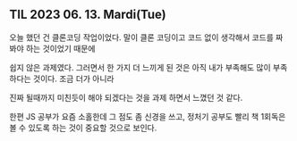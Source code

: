 ## TIL 2023 06. 13. Mardi(Tue)

오늘 했던 건 클론코딩 작업이었다. 말이 클론 코딩이고 코드 없이 생각해서 코드를 짜 봐야 하는 것이었기 때문에

쉽지 않은 과제였다. 그러면서 한 가지 더 느끼게 된 것은 아직 내가 부족해도 많이 부족하다는 것이다. 조금 더가 아니라

진짜 될때까지 미친듯이 해야 되겠다는 것을 과제 하면서 느꼈던 것 같다.

한편 JS 공부가 요즘 소홀한데 그 점도 좀 신경을 쓰고, 정처기 공부도 빨리 책 1회독은 볼 수 있도록 하는 것이 중요할 것으로 보인다. 
